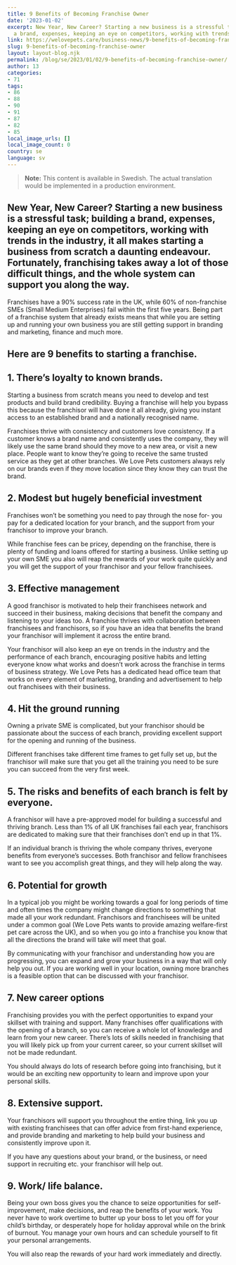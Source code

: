 ```yaml
---
title: 9 Benefits of Becoming Franchise Owner
date: '2023-01-02'
excerpt: New Year, New Career? Starting a new business is a stressful task; building
  a brand, expenses, keeping an eye on competitors, working with trends in…
link: https://welovepets.care/business-news/9-benefits-of-becoming-franchise-owner/
slug: 9-benefits-of-becoming-franchise-owner
layout: layout-blog.njk
permalink: /blog/se/2023/01/02/9-benefits-of-becoming-franchise-owner/
author: 13
categories:
- 71
tags:
- 86
- 88
- 90
- 91
- 87
- 82
- 85
local_image_urls: []
local_image_count: 0
country: se
language: sv
---
```




> **Note:** This content is available in Swedish. The actual translation would be implemented in a production environment.

## New Year, New Career? Starting a new business is a stressful task; building a brand, expenses, keeping an eye on competitors, working with trends in the industry, it all makes starting a business from scratch a daunting endeavour. Fortunately, franchising takes away a lot of those difficult things, and the whole system can support you along the way.

Franchises have a 90% success rate in the UK, while 60% of non-franchise SMEs (Small Medium Enterprises) fail within the first five years. Being part of a franchise system that already exists means that while you are setting up and running your own business you are still getting support in branding and marketing, finance and much more.

## Here are 9 benefits to starting a franchise.

## 1. **There’s loyalty to known brands.**

Starting a business from scratch means you need to develop and test products and build brand credibility. Buying a franchise will help you bypass this because the franchisor will have done it all already, giving you instant access to an established brand and a nationally recognised name.

Franchises thrive with consistency and customers love consistency. If a customer knows a brand name and consistently uses the company, they will likely use the same brand should they move to a new area, or visit a new place. People want to know they’re going to receive the same trusted service as they get at other branches. We Love Pets customers always rely on our brands even if they move location since they know they can trust the brand.

## 2. **Modest but hugely beneficial investment**

Franchises won’t be something you need to pay through the nose for- you pay for a dedicated location for your branch, and the support from your franchisor to improve your branch.

While franchise fees can be pricey, depending on the franchise, there is plenty of funding and loans offered for starting a business. Unlike setting up your own SME you also will reap the rewards of your work quite quickly and you will get the support of your franchisor and your fellow franchisees.

## 3. **Effective management**

A good franchisor is motivated to help their franchisees network and succeed in their business, making decisions that benefit the company and listening to your ideas too. A franchise thrives with collaboration between franchisees and franchisors, so if you have an idea that benefits the brand your franchisor will implement it across the entire brand.

Your franchisor will also keep an eye on trends in the industry and the performance of each branch, encouraging positive habits and letting everyone know what works and doesn’t work across the franchise in terms of business strategy. We Love Pets has a dedicated head office team that works on every element of marketing, branding and advertisement to help out franchisees with their business.

## 4. **Hit the ground running**

Owning a private SME is complicated, but your franchisor should be passionate about the success of each branch, providing excellent support for the opening and running of the business.

Different franchises take different time frames to get fully set up, but the franchisor will make sure that you get all the training you need to be sure you can succeed from the very first week.

## **5. The risks and benefits of each branch is felt by everyone.**

A franchisor will have a pre-approved model for building a successful and thriving branch. Less than 1% of all UK franchises fail each year, franchisors are dedicated to making sure that their franchises don’t end up in that 1%.

If an individual branch is thriving the whole company thrives, everyone benefits from everyone’s successes. Both franchisor and fellow franchisees want to see you accomplish great things, and they will help along the way.

## 6. **Potential for growth**

In a typical job you might be working towards a goal for long periods of time and often times the company might change directions to something that made all your work redundant. Franchisors and franchisees will be united under a common goal (We Love Pets wants to provide amazing welfare-first pet care across the UK), and so when you go into a franchise you know that all the directions the brand will take will meet that goal.

By communicating with your franchisor and understanding how you are progressing, you can expand and grow your business in a way that will only help you out. If you are working well in your location, owning more branches is a feasible option that can be discussed with your franchisor.

## 7. **New career options**

Franchising provides you with the perfect opportunities to expand your skillset with training and support. Many franchises offer qualifications with the opening of a branch, so you can receive a whole lot of knowledge and learn from your new career. There’s lots of skills needed in franchising that you will likely pick up from your current career, so your current skillset will not be made redundant.

You should always do lots of research before going into franchising, but it would be an exciting new opportunity to learn and improve upon your personal skills.

## 8. **Extensive support.**

Your franchisors will support you throughout the entire thing, link you up with existing franchisees that can offer advice from first-hand experience, and provide branding and marketing to help build your business and consistently improve upon it.

If you have any questions about your brand, or the business, or need support in recruiting etc. your franchisor will help out.

## 9. **Work/ life balance.**

Being your own boss gives you the chance to seize opportunities for self-improvement, make decisions, and reap the benefits of your work. You never have to work overtime to butter up your boss to let you off for your child’s birthday, or desperately hope for holiday approval while on the brink of burnout. You manage your own hours and can schedule yourself to fit your personal arrangements.

You will also reap the rewards of your hard work immediately and directly.